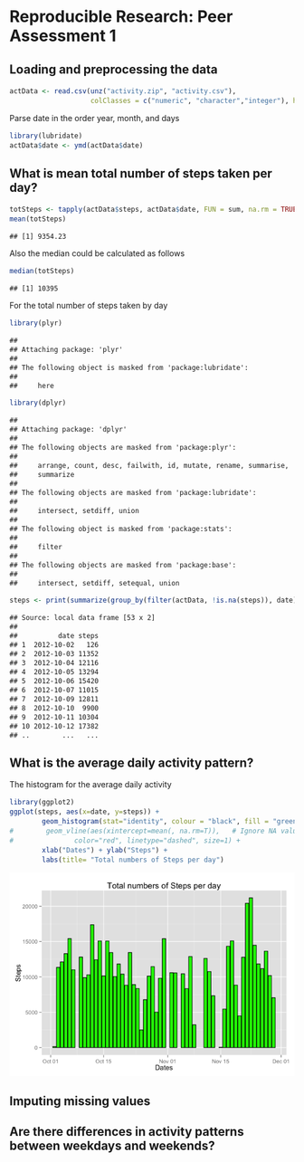 # Reproducible Research: Peer Assessment 1


## Loading and preprocessing the data

```r
actData <- read.csv(unz("activity.zip", "activity.csv"), 
                    colClasses = c("numeric", "character","integer"), header = T)
```

Parse date in the order year, month, and days 

```r
library(lubridate)
actData$date <- ymd(actData$date)
```

## What is mean total number of steps taken per day?

```r
totSteps <- tapply(actData$steps, actData$date, FUN = sum, na.rm = TRUE)
mean(totSteps)
```

```
## [1] 9354.23
```

Also the median could be calculated as follows


```r
median(totSteps)
```

```
## [1] 10395
```

For the total number of steps taken by day 

```r
library(plyr)
```

```
## 
## Attaching package: 'plyr'
## 
## The following object is masked from 'package:lubridate':
## 
##     here
```

```r
library(dplyr)
```

```
## 
## Attaching package: 'dplyr'
## 
## The following objects are masked from 'package:plyr':
## 
##     arrange, count, desc, failwith, id, mutate, rename, summarise,
##     summarize
## 
## The following objects are masked from 'package:lubridate':
## 
##     intersect, setdiff, union
## 
## The following object is masked from 'package:stats':
## 
##     filter
## 
## The following objects are masked from 'package:base':
## 
##     intersect, setdiff, setequal, union
```

```r
steps <- print(summarize(group_by(filter(actData, !is.na(steps)), date), steps = sum(steps)))
```

```
## Source: local data frame [53 x 2]
## 
##          date steps
## 1  2012-10-02   126
## 2  2012-10-03 11352
## 3  2012-10-04 12116
## 4  2012-10-05 13294
## 5  2012-10-06 15420
## 6  2012-10-07 11015
## 7  2012-10-09 12811
## 8  2012-10-10  9900
## 9  2012-10-11 10304
## 10 2012-10-12 17382
## ..        ...   ...
```
## What is the average daily activity pattern?
The histogram for the average daily activity


```r
library(ggplot2)
ggplot(steps, aes(x=date, y=steps)) + 
        geom_histogram(stat="identity", colour = "black", fill = "green") +
#        geom_vline(aes(xintercept=mean(, na.rm=T)),   # Ignore NA values for mean
#               color="red", linetype="dashed", size=1) +
        xlab("Dates") + ylab("Steps") + 
        labs(title= "Total numbers of Steps per day")
```

![](PA1_template_files/figure-html/unnamed-chunk-6-1.png) 



## Imputing missing values



## Are there differences in activity patterns between weekdays and weekends?
